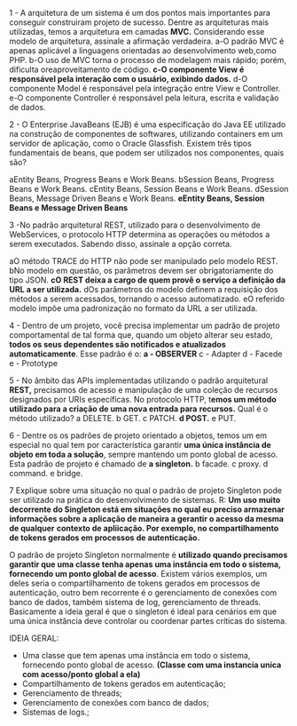 1 - A arquitetura de um sistema é um dos pontos mais importantes para conseguir construiram projeto de sucesso. Dentre as arquiteturas mais utilizadas, temos a arquitetura em camadas **MVC.** Considerando esse modelo de arquitetura, assinale a afirmação verdadeira.
a-O padrão MVC é apenas aplicável a linguagens orientadas ao desenvolvimento web,como PHP.
b-O uso de MVC torna o processo de modelagem mais rápido; porém, dificulta oreaproveitamento de código.
**c-O componente View é responsável pela interação com o usuário, exibindo dados.**
d-O componente Model é responsável pela integração entre View e Controller.
e-O componente Controller é responsável pela leitura, escrita e validação de dados.

2 - O Enterprise JavaBeans (EJB) é uma especificação do Java EE utilizado na construção de
componentes de softwares, utilizando containers em um servidor de aplicação, como o
Oracle Glassfish. Existem três tipos fundamentais de beans, que podem ser utilizados nos
componentes, quais são?

aEntity Beans, Progress Beans e Work Beans.
bSession Beans, Progress Beans e Work Beans.
cEntity Beans, Session Beans e Work Beans.
dSession Beans, Message Driven Beans e Work Beans.
**eEntity Beans, Session Beans e Message Driven Beans**

3 -No padrão arquitetural REST, utilizado para o desenvolvimento de WebServices, o
protocolo HTTP determina as operações ou métodos a serem executados. Sabendo disso,
assinale a opção correta.

aO método TRACE do HTTP não pode ser manipulado pelo modelo REST.
bNo modelo em questão, os parâmetros devem ser obrigatoriamente do tipo JSON.
**cO REST deixa a cargo de quem provê o serviço a definição da URL a ser utilizada.**
dOs parâmetros do modelo definem a requisição dos métodos a serem acessados,
tornando o acesso automatizado.
eO referido modelo impõe uma padronização no formato da URL a ser utilizada.

4 - Dentro de um projeto, você precisa implementar um padrão de projeto comportamental de tal forma que, quando um objeto alterar seu estado, **todos os seus dependentes são notificados e atualizados automaticamente**. Esse padrão é o:
**a - OBSERVER**
c - Adapter
d - Facede
e - Prototype

5 - No âmbito das APIs implementadas utilizando o padrão arquitetural **REST,** precisamos de
acesso e manipulação de uma coleção de recursos designados por URIs específicas. No
protocolo HTTP, t**emos um método utilizado para a criação de uma nova entrada para**
**recursos.** Qual é o método utilizado?
a DELETE.
b GET.
c PATCH.
**d POST.**
e PUT.

6 - Dentre os os padrões de projeto orientado a objetos, temos um em especial no qual tem por
característica garantir **uma única instância de objeto em toda a solução**, sempre mantendo
um ponto global de acesso. Esta padrão de projeto é chamado de
**a singleton.**
b facade.
c proxy.
d command.
e bridge.

7 Explique sobre uma situação no qual o padrão de projeto Singleton pode ser utilizado na
prática do desenvolvimento de sistemas.
R: **Um uso muito decorrente do Singleton está em situações no qual eu preciso armazenar**
**informações sobre a aplicação de maneira a gerantir o acesso da mesma de qualquer**
**contexto de apliicação. Por exemplo, no compartilhamento de tokens gerados em processos**
**de autenticação.**

O padrão de projeto Singleton normalmente é **utilizado quando precisamos garantir que uma classe tenha apenas uma instância em todo o sistema, fornecendo um ponto global de acesso**. Existem vários exemplos, um deles seria o compartilhamento de tokens gerados em processos de autenticação, outro bem recorrente é o gerenciamento de conexões com banco de dados, também sistema de log, gerenciamento de threads. Basicamente a ideia geral é que o singleton é ideal para cenários em que uma única instância deve controlar ou coordenar partes críticas do sistema.

IDEIA GERAL: 
- Uma classe que tem apenas uma instância em todo o sistema, fornecendo ponto global de acesso. **(Classe com uma instancia unica com acesso/ponto global a ela)**
- Compartilhamento de tokens gerados em autenticação; 
- Gerenciamento de threads; 
- Gerenciamento de conexões com banco de dados;
- Sistemas de logs.;